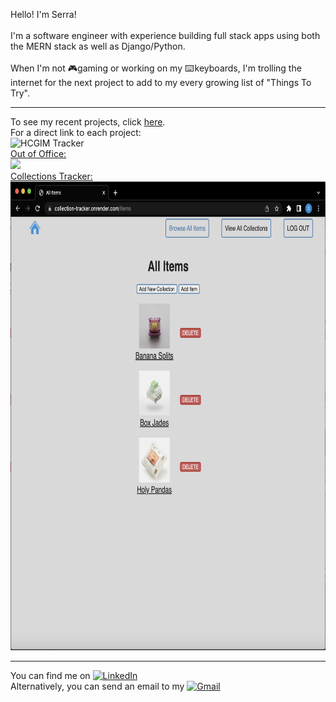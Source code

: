 Hello! I'm Serra!<br><br>
I'm a software engineer with experience building full stack apps using both the MERN stack as well as Django/Python.<br><br>
When I'm not 🎮gaming or working on my ⌨️ keyboards, I'm trolling the internet for the next project to add to my every growing list of "Things To Try".

---
To see my recent projects, click [here](https://github.com/schen044?tab=repositories).<br>
For a direct link to each project:<br>
![HCGIM Tracker](https://github.com/schen044/HCGIM-Tracker)<br>
[Out of Office:](https://github.com/schen044/Out-Of-Office)<br>
<img src="https://github.com/schen044/Out-Of-Office/raw/main/public/images/webpage-screenshot/trip-detail-page.png" height="750"><br>
[Collections Tracker:](https://github.com/schen044/Collections-Tracker)<br>
<img src="https://github.com/schen044/Collections-Tracker/raw/main/public/images/itemlist.png" height="750"><br>

---
You can find me on [![LinkedIn](https://img.shields.io/badge/LinkedIn-0077B5?style=for-the-badge&logo=linkedin&logoColor=white)](https://www.linkedin.com/in/serra-chen/)<br>
Alternatively, you can send an email to my [![Gmail](https://img.shields.io/badge/Gmail-D14836?style=for-the-badge&logo=gmail&logoColor=white)](mailto:serra.chen20@gmail.com)

<!---
schen044/schen044 is a ✨ special ✨ repository because its `README.md` (this file) appears on your GitHub profile.
You can click the Preview link to take a look at your changes.
--->
